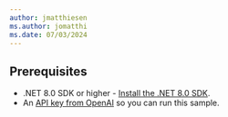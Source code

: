 ```yaml
---
author: jmatthiesen
ms.author: jomatthi
ms.date: 07/03/2024
---
```


## Prerequisites

- .NET 8.0 SDK or higher - [Install the .NET 8.0 SDK](https://dotnet.microsoft.com/download/dotnet/8.0).
- An [API key from OpenAI](https://platform.openai.com/docs/quickstart/account-setup) so you can run this sample.
